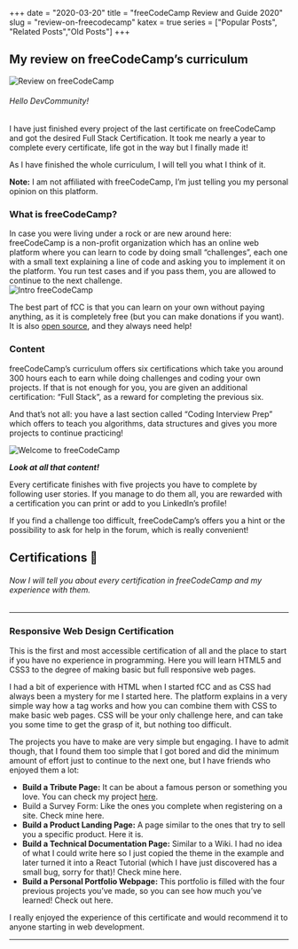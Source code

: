 +++
date = "2020-03-20"
title = "freeCodeCamp Review and Guide 2020"
slug = "review-on-freecodecamp"
katex = true
series = ["Popular Posts", "Related Posts","Old Posts"]
+++

## My review on freeCodeCamp’s curriculum  
![Review on freeCodeCamp](https://miro.medium.com/max/700/1*qCOzhS9SaEm1pYQAkuGToA.jpeg "freeCodeCamp Review and Guide 2020")  

###### Hello DevCommunity!  
I have just finished every project of the last certificate on freeCodeCamp and got the desired Full Stack Certification. It took me nearly a year to complete every certificate, life got in the way but I finally made it!  

As I have finished the whole curriculum, I will tell you what I think of it.  

**Note:** I am not affiliated with freeCodeCamp, I’m just telling you my personal opinion on this platform.  


### What is freeCodeCamp?  
In case you were living under a rock or are new around here: freeCodeCamp is a non-profit organization which has an online web platform where you can learn to code by doing small “challenges”, each one with a small text explaining a line of code and asking you to implement it on the platform. You run test cases and if you pass them, you are allowed to continue to the next challenge.  
![Intro freeCodeCamp](https://miro.medium.com/max/700/1*PCMCwj6ZPK4ZAKgDAA3kag.png "freeCodeCamp Introduction")  

The best part of fCC is that you can learn on your own without paying anything, as it is completely free (but you can make donations if you want). It is also [open source](https://github.com/freeCodeCamp/freeCodeCamp), and they always need help!  

### Content
freeCodeCamp’s curriculum offers six certifications which take you around 300 hours each to earn while doing challenges and coding your own projects. If that is not enough for you, you are given an additional certification: “Full Stack”, as a reward for completing the previous six.  

And that’s not all: you have a last section called “Coding Interview Prep” which offers to teach you algorithms, data structures and gives you more projects to continue practicing!  

![Welcome to freeCodeCamp](https://miro.medium.com/max/700/1*FL62dlfNDj8DSJtOpdZpWA.png)  

**_Look at all that content!_**  

Every certificate finishes with five projects you have to complete by following user stories. If you manage to do them all, you are rewarded with a certification you can print or add to you LinkedIn’s profile!  

If you find a challenge too difficult, freeCodeCamp’s offers you a hint or the possibility to ask for help in the forum, which is really convenient!  

## Certifications 📜  

###### Now I will tell you about every certification in freeCodeCamp and my experience with them.  

---

### Responsive Web Design Certification  

This is the first and most accessible certification of all and the place to start if you have no experience in programming. Here you will learn HTML5 and CSS3 to the degree of making basic but full responsive web pages.  

I had a bit of experience with HTML when I started fCC and as CSS had always been a mystery for me I started here. The platform explains in a very simple way how a tag works and how you can combine them with CSS to make basic web pages. CSS will be your only challenge here, and can take you some time to get the grasp of it, but nothing too difficult.  

The projects you have to make are very simple but engaging. I have to admit though, that I found them too simple that I got bored and did the minimum amount of effort just to continue to the next one, but I have friends who enjoyed them a lot:  

* __Build a Tribute Page:__ It can be about a famous person or something you love. You can check my project [here](https://codepen.io/sohailmahmud/pen/vYOdGXM).  
* Build a Survey Form: Like the ones you complete when registering on a site. Check mine here.  
* __Build a Product Landing Page:__ A page similar to the ones that try to sell you a specific product. Here it is.  
* __Build a Technical Documentation Page:__ Similar to a Wiki. I had no idea of what I could write here so I just copied the theme in the example and later turned it into a React Tutorial (which I have just discovered has a small bug, sorry for that)! Check mine here.  
* __Build a Personal Portfolio Webpage:__ This portfolio is filled with the four previous projects you’ve made, so you can see how much you’ve learned! Check out here.  

I really enjoyed the experience of this certificate and would recommend it to anyone starting in web development.

---